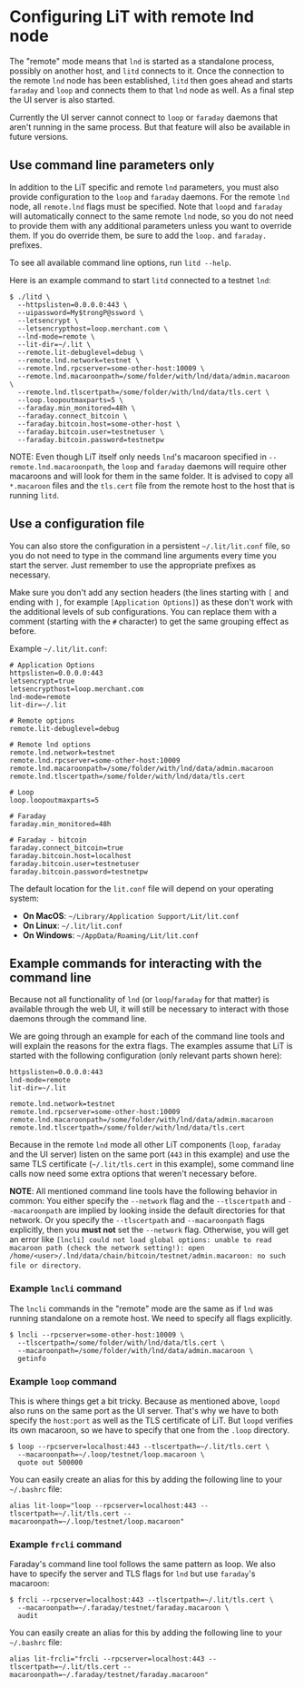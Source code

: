 # Configuring LiT with remote lnd node

The "remote" mode means that `lnd` is started as a standalone process, possibly
on another host, and `litd` connects to it.
Once the connection to the remote `lnd` node has been established, `litd` then
goes ahead and starts `faraday` and `loop` and connects them to that `lnd` node
as well. As a final step the UI server is also started.

Currently the UI server cannot connect to `loop` or `faraday` daemons that
aren't running in the same process. But that feature will also be available in
future versions.

## Use command line parameters only

In addition to the LiT specific and remote `lnd` parameters, you must also
provide configuration to the `loop` and `faraday` daemons. For the remote `lnd`
node, all `remote.lnd` flags must be specified. Note that `loopd` and
`faraday` will automatically connect to the same remote `lnd` node, so you do
not need to provide them with any additional parameters unless you want to
override them. If you do override them, be sure to add the `loop.` and `faraday.`
prefixes.

To see all available command line options, run `litd --help`.

Here is an example command to start `litd` connected to a testnet `lnd`:

```
$ ./litd \
  --httpslisten=0.0.0.0:443 \
  --uipassword=My$trongP@ssword \
  --letsencrypt \
  --letsencrypthost=loop.merchant.com \
  --lnd-mode=remote \
  --lit-dir=~/.lit \
  --remote.lit-debuglevel=debug \
  --remote.lnd.network=testnet \
  --remote.lnd.rpcserver=some-other-host:10009 \
  --remote.lnd.macaroonpath=/some/folder/with/lnd/data/admin.macaroon \
  --remote.lnd.tlscertpath=/some/folder/with/lnd/data/tls.cert \
  --loop.loopoutmaxparts=5 \
  --faraday.min_monitored=48h \
  --faraday.connect_bitcoin \
  --faraday.bitcoin.host=some-other-host \
  --faraday.bitcoin.user=testnetuser \
  --faraday.bitcoin.password=testnetpw
```

NOTE: Even though LiT itself only needs `lnd`'s macaroon specified in
`--remote.lnd.macaroonpath`, the `loop` and `faraday` daemons will require other
macaroons and will look for them in the same folder. It is advised to copy all
`*.macaroon` files and the `tls.cert` file from the remote host to the host that
is running `litd`.

## Use a configuration file

You can also store the configuration in a persistent `~/.lit/lit.conf` file, so
you do not need to type in the command line arguments every time you start the
server. Just remember to use the appropriate prefixes as necessary.

Make sure you don't add any section headers (the lines starting with `[` and
ending with `]`, for example `[Application Options]`) as these don't work with
the additional levels of sub configurations. You can replace them with a
comment (starting with the `#` character) to get the same grouping effect as
before.

Example `~/.lit/lit.conf`:

```
# Application Options
httpslisten=0.0.0.0:443
letsencrypt=true
letsencrypthost=loop.merchant.com
lnd-mode=remote
lit-dir=~/.lit

# Remote options
remote.lit-debuglevel=debug

# Remote lnd options
remote.lnd.network=testnet
remote.lnd.rpcserver=some-other-host:10009
remote.lnd.macaroonpath=/some/folder/with/lnd/data/admin.macaroon
remote.lnd.tlscertpath=/some/folder/with/lnd/data/tls.cert

# Loop
loop.loopoutmaxparts=5

# Faraday
faraday.min_monitored=48h

# Faraday - bitcoin
faraday.connect_bitcoin=true
faraday.bitcoin.host=localhost
faraday.bitcoin.user=testnetuser
faraday.bitcoin.password=testnetpw
```

The default location for the `lit.conf` file will depend on your operating
system:

- **On MacOS**: `~/Library/Application Support/Lit/lit.conf`
- **On Linux**: `~/.lit/lit.conf`
- **On Windows**: `~/AppData/Roaming/Lit/lit.conf`


## Example commands for interacting with the command line

Because not all functionality of `lnd` (or `loop`/`faraday` for that matter) is
available through the web UI, it will still be necessary to interact with those
daemons through the command line.

We are going through an example for each of the command line tools and will
explain the reasons for the extra flags.
The examples assume that LiT is started with the following configuration (only
relevant parts shown here):

```text
httpslisten=0.0.0.0:443
lnd-mode=remote
lit-dir=~/.lit

remote.lnd.network=testnet
remote.lnd.rpcserver=some-other-host:10009
remote.lnd.macaroonpath=/some/folder/with/lnd/data/admin.macaroon
remote.lnd.tlscertpath=/some/folder/with/lnd/data/tls.cert
```

Because in the remote `lnd` mode all other LiT components (`loop`, `faraday` and
the UI server) listen on the same port (`443` in this example) and use the same
TLS certificate (`~/.lit/tls.cert` in this example), some command line calls now
need some extra options that weren't necessary before.

**NOTE**: All mentioned command line tools have the following behavior in
common: You either specify the `--network` flag and the `--tlscertpath` and
`--macaroonpath` are implied by looking inside the default directories for that
network. Or you specify the `--tlscertpath` and `--macaroonpath` flags
explicitly, then you **must not** set the `--network` flag. Otherwise, you will
get an error like `[lncli] could not load global options: unable to read macaroon
path (check the network setting!): open /home/<user>/.lnd/data/chain/bitcoin/testnet/admin.macaroon:
no such file or directory`.

### Example `lncli` command

The `lncli` commands in the "remote" mode are the same as if `lnd` was
running standalone on a remote host. We need to specify all flags explicitly.

```shell script
$ lncli --rpcserver=some-other-host:10009 \
  --tlscertpath=/some/folder/with/lnd/data/tls.cert \
  --macaroonpath=/some/folder/with/lnd/data/admin.macaroon \
  getinfo
```

### Example `loop` command

This is where things get a bit tricky. Because as mentioned above, `loopd` also
runs on the same port as the UI server. That's why we have to both specify the
`host:port` as well as the TLS certificate of LiT. But `loopd` verifies its
own macaroon, so we have to specify that one from the `.loop` directory.

```shell script
$ loop --rpcserver=localhost:443 --tlscertpath=~/.lit/tls.cert \
  --macaroonpath=~/.loop/testnet/loop.macaroon \
  quote out 500000
```

You can easily create an alias for this by adding the following line to your
`~/.bashrc` file:

```shell script
alias lit-loop="loop --rpcserver=localhost:443 --tlscertpath=~/.lit/tls.cert --macaroonpath=~/.loop/testnet/loop.macaroon"
```

### Example `frcli` command

Faraday's command line tool follows the same pattern as loop. We also have to
specify the server and TLS flags for `lnd` but use `faraday`'s macaroon:

```shell script
$ frcli --rpcserver=localhost:443 --tlscertpath=~/.lit/tls.cert \
  --macaroonpath=~/.faraday/testnet/faraday.macaroon \
  audit
```

You can easily create an alias for this by adding the following line to your
`~/.bashrc` file:

```shell script
alias lit-frcli="frcli --rpcserver=localhost:443 --tlscertpath=~/.lit/tls.cert --macaroonpath=~/.faraday/testnet/faraday.macaroon"
```
